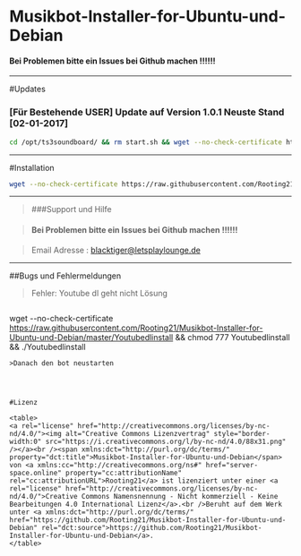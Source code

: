# Musikbot-Installer-for-Ubuntu-und-Debian

<dl>


</dl>

#### Bei Problemen bitte ein Issues bei Github machen !!!!!!

----------------------------------------

#Updates

### [Für Bestehende USER] Update auf Version 1.0.1 Neuste Stand [02-01-2017] 
```sh
cd /opt/ts3soundboard/ && rm start.sh && wget --no-check-certificate https://raw.githubusercontent.com/Rooting21/Musikbot-Installer-for-Ubuntu-und-Debian/master/start.sh && chmod 777 start.sh && ./start.sh update

```
--------------------------------------

#Installation
```sh
wget --no-check-certificate https://raw.githubusercontent.com/Rooting21/Musikbot-Installer-for-Ubuntu-und-Debian/master/install && chmod 777 install && ./install

```
------------------------------------------------------------------

> ###Support und Hilfe

> #### Bei Problemen bitte ein Issues bei Github machen !!!!!!

> Email Adresse : blacktiger@letsplaylounge.de


-----------------------------------------------------------------------------
##Bugs und Fehlermeldungen 

>Fehler: Youtube dl geht nicht
>Lösung 

>```sh 
wget --no-check-certificate https://raw.githubusercontent.com/Rooting21/Musikbot-Installer-for-Ubuntu-und-Debian/master/Youtubedlinstall && chmod 777 Youtubedlinstall && ./Youtubedlinstall
```
>Danach den bot neustarten
 



#Lizenz

<table>
<a rel="license" href="http://creativecommons.org/licenses/by-nc-nd/4.0/"><img alt="Creative Commons Lizenzvertrag" style="border-width:0" src="https://i.creativecommons.org/l/by-nc-nd/4.0/88x31.png" /></a><br /><span xmlns:dct="http://purl.org/dc/terms/" property="dct:title">Musikbot-Installer-for-Ubuntu-und-Debian</span> von <a xmlns:cc="http://creativecommons.org/ns#" href="server-space.online" property="cc:attributionName" rel="cc:attributionURL">Rooting21</a> ist lizenziert unter einer <a rel="license" href="http://creativecommons.org/licenses/by-nc-nd/4.0/">Creative Commons Namensnennung - Nicht kommerziell - Keine Bearbeitungen 4.0 International Lizenz</a>.<br />Beruht auf dem Werk unter <a xmlns:dct="http://purl.org/dc/terms/" href="https://github.com/Rooting21/Musikbot-Installer-for-Ubuntu-und-Debian" rel="dct:source">https://github.com/Rooting21/Musikbot-Installer-for-Ubuntu-und-Debian</a>.
</table>
